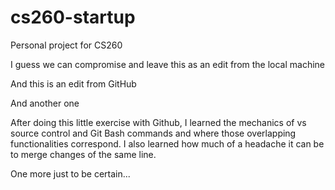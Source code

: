 # cs260-startup
Personal project for CS260

I guess we can compromise and leave this as an edit from the local machine

And this is an edit from GitHub

And another one


After doing this little exercise with Github, I learned the mechanics of vs source control and Git Bash commands and where those overlapping functionalities correspond. I also learned how much of a headache it can be to merge changes of the same line.

One more just to be certain...